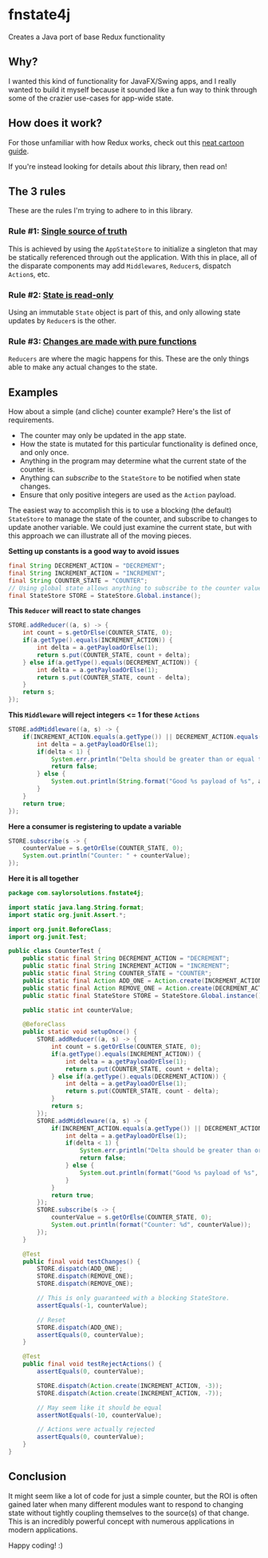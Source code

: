 # fnstate4j

Creates a Java port of base Redux functionality

## Why?

I wanted this kind of functionality for JavaFX/Swing apps, and I really wanted to build it myself because
it sounded like a fun way to think through some of the crazier use-cases for app-wide state.

## How does it work?

For those unfamiliar with how Redux works, check out this
[neat cartoon guide](https://code-cartoons.com/a-cartoon-intro-to-redux-3afb775501a6).

If you're instead looking for details about _this_ library, then read on!

## The 3 rules

These are the rules I'm trying to adhere to in this library.

### Rule #1: [Single source of truth](https://redux.js.org/introduction/three-principles#single-source-of-truth)

This is achieved by using the `AppStateStore` to initialize a singleton that may be statically referenced
through out the application. With this in place, all of the disparate components may add `Middleware`s,
`Reducer`s, dispatch `Action`s, etc.

### Rule #2: [State is read-only](https://redux.js.org/introduction/three-principles#state-is-read-only)

Using an immutable `State` object is part of this, and only allowing state updates by `Reducer`s is the other.

### Rule #3: [Changes are made with pure functions](https://redux.js.org/introduction/three-principles#changes-are-made-with-pure-functions)

`Reducers` are where the magic happens for this. These are the only things able to make any actual changes to the state.

## Examples

How about a simple (and cliche) counter example? Here's the list of requirements.

-   The counter may only be updated in the app state.
-   How the state is mutated for this particular functionality is defined once, and only once.
-   Anything in the program may determine what the current state of the counter is.
-   Anything can _subscribe_ to the `StateStore` to be notified when state changes.
-   Ensure that only positive integers are used as the `Action` payload.

The easiest way to accomplish this is to use a blocking (the default) `StateStore` to manage the state of the counter, and subscribe to changes to update another variable. We could just examine the current state, but with this approach we can illustrate all of the moving pieces.

**Setting up constants is a good way to avoid issues**

```Java
final String DECREMENT_ACTION = "DECREMENT";
final String INCREMENT_ACTION = "INCREMENT";
final String COUNTER_STATE = "COUNTER";
// Using global state allows anything to subscribe to the counter value.
final StateStore STORE = StateStore.Global.instance();
```

**This `Reducer` will react to state changes**

```Java
STORE.addReducer((a, s) -> {
    int count = s.getOrElse(COUNTER_STATE, 0);
    if(a.getType().equals(INCREMENT_ACTION)) {
        int delta = a.getPayloadOrElse(1);
        return s.put(COUNTER_STATE, count + delta);
    } else if(a.getType().equals(DECREMENT_ACTION)) {
        int delta = a.getPayloadOrElse(1);
        return s.put(COUNTER_STATE, count - delta);
    }
    return s;
});
```

**This `Middleware` will reject integers <= 1 for these `Actions`**

```Java
STORE.addMiddleware((a, s) -> {
    if(INCREMENT_ACTION.equals(a.getType()) || DECREMENT_ACTION.equals(a.getType())) {
        int delta = a.getPayloadOrElse(1);
        if(delta < 1) {
            System.err.println("Delta should be greater than or equal to 1");
            return false;
        } else {
            System.out.println(String.format("Good %s payload of %s", a.getType(), delta));
        }
    }
    return true;
});
```

**Here a consumer is registering to update a variable**

```Java
STORE.subscribe(s -> {
    counterValue = s.getOrElse(COUNTER_STATE, 0);
    System.out.println("Counter: " + counterValue);
});
```

**Here it is all together**

```Java
package com.saylorsolutions.fnstate4j;

import static java.lang.String.format;
import static org.junit.Assert.*;

import org.junit.BeforeClass;
import org.junit.Test;

public class CounterTest {
    public static final String DECREMENT_ACTION = "DECREMENT";
    public static final String INCREMENT_ACTION = "INCREMENT";
    public static final String COUNTER_STATE = "COUNTER";
    public static final Action ADD_ONE = Action.create(INCREMENT_ACTION);
    public static final Action REMOVE_ONE = Action.create(DECREMENT_ACTION);
    public static final StateStore STORE = StateStore.Global.instance();

    public static int counterValue;

    @BeforeClass
    public static void setupOnce() {
        STORE.addReducer((a, s) -> {
            int count = s.getOrElse(COUNTER_STATE, 0);
            if(a.getType().equals(INCREMENT_ACTION)) {
                int delta = a.getPayloadOrElse(1);
                return s.put(COUNTER_STATE, count + delta);
            } else if(a.getType().equals(DECREMENT_ACTION)) {
                int delta = a.getPayloadOrElse(1);
                return s.put(COUNTER_STATE, count - delta);
            }
            return s;
        });
        STORE.addMiddleware((a, s) -> {
            if(INCREMENT_ACTION.equals(a.getType()) || DECREMENT_ACTION.equals(a.getType())) {
                int delta = a.getPayloadOrElse(1);
                if(delta < 1) {
                    System.err.println("Delta should be greater than or equal to 1");
                    return false;
                } else {
                    System.out.println(format("Good %s payload of %s", a.getType(), delta));
                }
            }
            return true;
        });
        STORE.subscribe(s -> {
            counterValue = s.getOrElse(COUNTER_STATE, 0);
            System.out.println(format("Counter: %d", counterValue));
        });
    }

    @Test
    public final void testChanges() {
        STORE.dispatch(ADD_ONE);
        STORE.dispatch(REMOVE_ONE);
        STORE.dispatch(REMOVE_ONE);

        // This is only guaranteed with a blocking StateStore.
        assertEquals(-1, counterValue);

        // Reset
        STORE.dispatch(ADD_ONE);
        assertEquals(0, counterValue);
    }

    @Test
    public final void testRejectActions() {
        assertEquals(0, counterValue);

        STORE.dispatch(Action.create(INCREMENT_ACTION, -3));
        STORE.dispatch(Action.create(INCREMENT_ACTION, -7));

        // May seem like it should be equal
        assertNotEquals(-10, counterValue);

        // Actions were actually rejected
        assertEquals(0, counterValue);
    }
}
```

## Conclusion

It might seem like a lot of code for just a simple counter, but the ROI is often gained later when many different modules want to respond to changing state without tightly coupling themselves to the source(s) of that change. This is an incredibly powerful concept with numerous applications in modern applications.

Happy coding! :)
